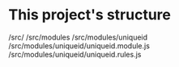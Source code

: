 
# This project's structure

/src/
/src/modules
/src/modules/uniqueid
/src/modules/uniqueid/uniqueid.module.js
/src/modules/uniqueid/uniqueid.rules.js
